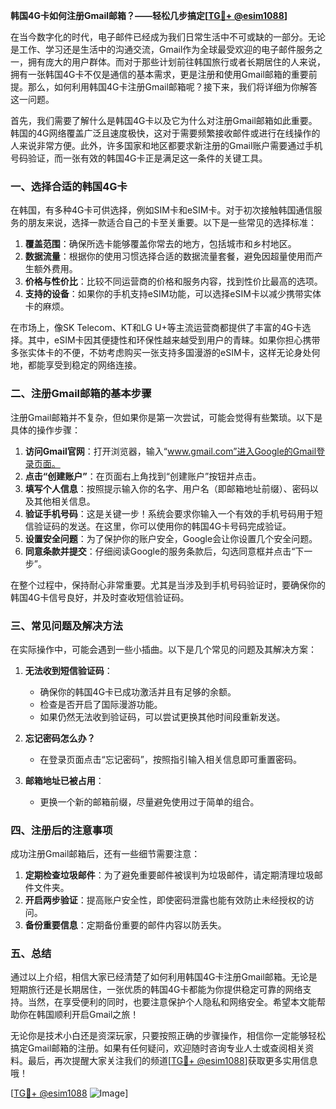 **韩国4G卡如何注册Gmail邮箱？——轻松几步搞定[[TG💪+ @esim1088](https://t.me/s/esim1088)]**

在当今数字化的时代，电子邮件已经成为我们日常生活中不可或缺的一部分。无论是工作、学习还是生活中的沟通交流，Gmail作为全球最受欢迎的电子邮件服务之一，拥有庞大的用户群体。而对于那些计划前往韩国旅行或者长期居住的人来说，拥有一张韩国4G卡不仅是通信的基本需求，更是注册和使用Gmail邮箱的重要前提。那么，如何利用韩国4G卡注册Gmail邮箱呢？接下来，我们将详细为你解答这一问题。

首先，我们需要了解什么是韩国4G卡以及它为什么对注册Gmail邮箱如此重要。韩国的4G网络覆盖广泛且速度极快，这对于需要频繁接收邮件或进行在线操作的人来说非常方便。此外，许多国家和地区都要求新注册的Gmail账户需要通过手机号码验证，而一张有效的韩国4G卡正是满足这一条件的关键工具。

### **一、选择合适的韩国4G卡**

在韩国，有多种4G卡可供选择，例如SIM卡和eSIM卡。对于初次接触韩国通信服务的朋友来说，选择一款适合自己的卡至关重要。以下是一些常见的选择标准：

1. **覆盖范围**：确保所选卡能够覆盖你常去的地方，包括城市和乡村地区。
2. **数据流量**：根据你的使用习惯选择合适的数据流量套餐，避免因超量使用而产生额外费用。
3. **价格与性价比**：比较不同运营商的价格和服务内容，找到性价比最高的选项。
4. **支持的设备**：如果你的手机支持eSIM功能，可以选择eSIM卡以减少携带实体卡的麻烦。

在市场上，像SK Telecom、KT和LG U+等主流运营商都提供了丰富的4G卡选择。其中，eSIM卡因其便捷性和环保性越来越受到用户的青睐。如果你担心携带多张实体卡的不便，不妨考虑购买一张支持多国漫游的eSIM卡，这样无论身处何地，都能享受到稳定的网络连接。

### **二、注册Gmail邮箱的基本步骤**

注册Gmail邮箱并不复杂，但如果你是第一次尝试，可能会觉得有些繁琐。以下是具体的操作步骤：

1. **访问Gmail官网**：打开浏览器，输入“www.gmail.com”进入Google的Gmail登录页面。
2. **点击“创建账户”**：在页面右上角找到“创建账户”按钮并点击。
3. **填写个人信息**：按照提示输入你的名字、用户名（即邮箱地址前缀）、密码以及其他相关信息。
4. **验证手机号码**：这是关键一步！系统会要求你输入一个有效的手机号码用于短信验证码的发送。在这里，你可以使用你的韩国4G卡号码完成验证。
5. **设置安全问题**：为了保护你的账户安全，Google会让你设置几个安全问题。
6. **同意条款并提交**：仔细阅读Google的服务条款后，勾选同意框并点击“下一步”。

在整个过程中，保持耐心非常重要。尤其是当涉及到手机号码验证时，要确保你的韩国4G卡信号良好，并及时查收短信验证码。

### **三、常见问题及解决方法**

在实际操作中，可能会遇到一些小插曲。以下是几个常见的问题及其解决方案：

1. **无法收到短信验证码**：
   - 确保你的韩国4G卡已成功激活并且有足够的余额。
   - 检查是否开启了国际漫游功能。
   - 如果仍然无法收到验证码，可以尝试更换其他时间段重新发送。

2. **忘记密码怎么办？**
   - 在登录页面点击“忘记密码”，按照指引输入相关信息即可重置密码。

3. **邮箱地址已被占用**：
   - 更换一个新的邮箱前缀，尽量避免使用过于简单的组合。

### **四、注册后的注意事项**

成功注册Gmail邮箱后，还有一些细节需要注意：

1. **定期检查垃圾邮件**：为了避免重要邮件被误判为垃圾邮件，请定期清理垃圾邮件文件夹。
2. **开启两步验证**：提高账户安全性，即使密码泄露也能有效防止未经授权的访问。
3. **备份重要信息**：定期备份重要的邮件内容以防丢失。

### **五、总结**

通过以上介绍，相信大家已经清楚了如何利用韩国4G卡注册Gmail邮箱。无论是短期旅行还是长期居住，一张优质的韩国4G卡都能为你提供稳定可靠的网络支持。当然，在享受便利的同时，也要注意保护个人隐私和网络安全。希望本文能帮助你在韩国顺利开启Gmail之旅！

无论你是技术小白还是资深玩家，只要按照正确的步骤操作，相信你一定能够轻松搞定Gmail邮箱的注册。如果有任何疑问，欢迎随时咨询专业人士或查阅相关资料。最后，再次提醒大家关注我们的频道[[TG💪+ @esim1088](https://t.me/s/esim1088)]获取更多实用信息哦！

[[TG💪+ @esim1088](https://t.me/s/esim1088) ![Image](https://i.postimg.cc/4NQfJmqS/Snipaste-2025-05-13-00-14-12.png)]